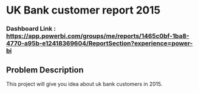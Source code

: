 # UK Bank customer report 2015


### Dashboard Link : https://app.powerbi.com/groups/me/reports/1465c0bf-1ba8-4770-a95b-e12418369604/ReportSection?experience=power-bi

## Problem Description 
This project will give you idea about uk bank customers in 2015.

